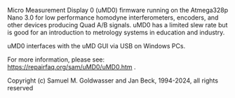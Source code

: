 Micro Measurement Display 0 (uMD0) firmware running on the Atmega328p Nano 3.0 for low performance homodyne interferometers, encoders, and other devices producing Quad A/B signals.
uMD0 has a limited slew rate but is good for an introduction to metrology systems in education and industry.

uMD0 interfaces with the uMD GUI via USB on Windows PCs.

For more information, please see: https://repairfaq.org/sam/uMD0/uMD0.htm .

Copyright (c) Samuel M. Goldwasser and Jan Beck, 1994-2024, all rights reserved
